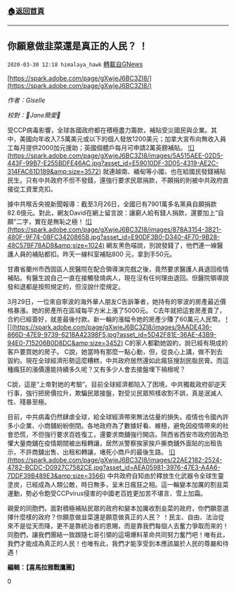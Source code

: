 ###  [:house:返回首頁](https://github.com/ourhimalayas/txt)
---

## 你願意做韭菜還是真正的人民？ ！
`2020-03-30 12:18 himalaya_hawk` [轉載自GNews](https://gnews.org/zh-hant/157380/)

[https://spark.adobe.com/page/gXwjeJ6BC3ZI8/](https://spark.adobe.com/page/gXwjeJ6BC3ZI8/)

*作者：Giselle*

*校對：👼Jane簡愛👼*

受CCP病毒影響，全球各國政府都在積極盡力籌款，補貼受災國民與企業。其中，美國向年收入7.5萬美元或以下的個人發放1200美元；加拿大宣布向無收入員工每月提供2000加元援助；英國個體戶每月可申請2萬英鎊補貼。
[!\[\](https://spark.adobe.com/page/gXwjeJ6BC3ZI8/images/5A515AEE-02D5-443F-99B7-E255BDFE46AC.jpg?asset_id=E59010DF-3D05-4319-AE2C-314FAC61D189&amp;size=3572)](https://spark.adobe.com/page/gXwjeJ6BC3ZI8/images/5A515AEE-02D5-443F-99B7-E255BDFE46AC.jpg?asset_id=E59010DF-3D05-4319-AE2C-314FAC61D189&amp;size=1024)
就連越南、緬甸等小國，也在給國民發錢補貼民生。只有中共政府不但不發錢，還強行要求民眾捐款，不願捐的則被中共政府直接從工資里克扣。

據中共喉舌央視新聞報導：截至3月26日，全國已有7901萬多名黨員自願捐款82.6億元。對此，網友David在網上留言說：讓窮人給有錢人捐款，還要加上“自願”二字，實在是無恥之極！
[!\[\](https://spark.adobe.com/page/gXwjeJ6BC3ZI8/images/878A3154-3B21-480F-9F74-08FC3420865B.jpg?asset_id=E90DF3B0-D340-4F70-9B28-48C57BF78AD8&amp;size=1024)](https://spark.adobe.com/page/gXwjeJ6BC3ZI8/images/878A3154-3B21-480F-9F74-08FC3420865B.jpg?asset_id=E90DF3B0-D340-4F70-9B28-48C57BF78AD8&amp;size=1024)
網友黑色喵說，別說發錢了，他們連一線醫護人員的補貼都扣。昨天一線科室補貼800 元，拿到手50元。

甘肅省蘭州市西固區人民醫院在配合領導演完戲之後，竟然要求醫護人員退回疫情補貼。有醫生說自己一直在接觸發燒病人，現在沒有任何理由退回。但醫院領導說發和退都是按照規定的，但沒說什麼規定。

3月29日，一位來自寧波的海外華人朋友C告訴筆者，她持有的寧波的房產最近價格暴漲。她的房產所在區域每平方米上漲了5000元。 C去年就把這套房產賣了，合約已經簽好，就差最後付款。新一輪的漲幅令她的房產少賺了60萬元人民幣。
[!\[\](https://spark.adobe.com/page/gXwjeJ6BC3ZI8/images/9AADE436-866D-47E9-9739-6218A42398F5.jpg?asset_id=5D42F81E-36AE-43B9-94E0-715206B0D8DC&amp;size=3452)](https://spark.adobe.com/page/gXwjeJ6BC3ZI8/images/9AADE436-866D-47E9-9739-6218A42398F5.jpg?asset_id=5D42F81E-36AE-43B9-94E0-715206B0D8DC&amp;size=1024)
C的家人都勸她毀約，說已經有現成的客戶要買她的房子。 C說，她當時有那麼一點心動，但，從良心上講，做不到去毀約。現在全球經濟形勢這麼糟糕，中共政府居然還如此瘋狂搜刮民脂民膏。而這種瘋狂的漲價還能持續多久呢？又有多少人會去接盤埋下禍根呢？

C說，這是“上帝對她的考驗”。目前全球經濟都陷入了困境，中共獨裁政府卻逆天行事，強行把房價拉升，欺騙民眾接盤，對受災民眾照樣收割不誤，真是泯滅人性、殘暴至極。

目前，中共病毒仍然肆虐全球，給全球經濟帶來無法估量的損失。疫情也令國內許多小企業、小商舖紛紛倒閉。各地政府為了數據好看、維穩，避免因疫情帶來的社會恐慌，不但強行要求百姓復工，還要求商舖強行開店。陝西省西安市政府因為恐懼大量商舖在疫情期間被出租轉讓，居然派警察挨家挨戶撕商舖外面貼的出租告示，不許商舖出售、出租和轉讓，堵死小商戶的最後生路。
[!\[\](https://spark.adobe.com/page/gXwjeJ6BC3ZI8/images/22AE2182-2524-4782-BCDC-D0927C7582CE.jpg?asset_id=AEA05981-3976-47E3-A4A6-7DDF39B489E3&amp;size=3566)](https://spark.adobe.com/page/gXwjeJ6BC3ZI8/images/22AE2182-2524-4782-BCDC-D0927C7582CE.jpg?asset_id=AEA05981-3976-47E3-A4A6-7DDF39B489E3&amp;size=1024)
中共政府自知由於釋放生化武器令全球生靈塗炭，已經成為人類公敵，時日無多，呈末日瘋狂之相。這一輪變本加厲的割韭菜運動，勢必令飽受CCPvirus侵害的中國老百姓更加苦不堪言、雪上加霜。

親愛的同胞們，面對積極補貼民眾的政府和變本加厲收割韭菜的政府，你們願意選擇什麼樣的政府？你願意做韭菜還是願意做真正的人民？ ！民主、自由、法治從來不是從天而降，更不是靠統治者的恩賜，而是靠我們每個人去奮力爭取而來的！同胞們，讓我們團結一致跟隨七哥引領的這場爆料革命共同努力奮鬥吧！唯有此，我們才能成為真正的人民！也唯有此，我們才能享受到本應該屬於人民的尊嚴和待遇！

**編輯：【喜馬拉雅戰鷹團】**

0
